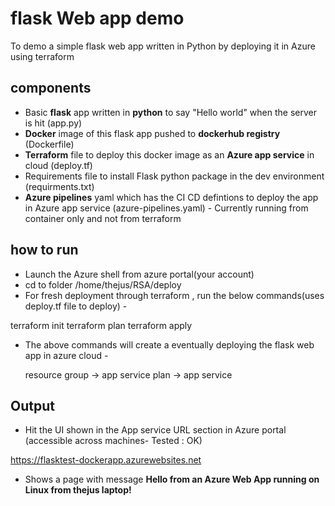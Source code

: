 # flask Web app demo
To demo a simple flask web app written in Python by deploying it in Azure using terraform

## components
- Basic **flask** app written in **python** to say "Hello world" when the server is hit (app.py)
- **Docker** image of this flask app pushed to **dockerhub registry** (Dockerfile)
- **Terraform** file to deploy this docker image as an **Azure app service** in cloud (deploy.tf)
- Requirements file to install Flask python package in the dev environment (requirments.txt)
- **Azure pipelines** yaml which has the CI CD defintions to deploy the app in Azure app service (azure-pipelines.yaml) - Currently running from container only and not from terraform

## how to run

- Launch the Azure shell from azure portal(your account)
- cd to folder /home/thejus/RSA/deploy
- For fresh deployment through terraform , run the below commands(uses deploy.tf file to deploy) -

 terraform init
 terraform plan
 terraform apply
 
- The above commands will create a eventually deploying the flask web app in azure cloud -
   
   resource group -> app service plan -> app service
   
  
 ## Output
 
 - Hit the UI shown in the App service URL section in Azure portal  (accessible across machines- Tested : OK)
 
 https://flasktest-dockerapp.azurewebsites.net
 
- Shows a page with message **Hello from an Azure Web App running on Linux from thejus laptop!**
